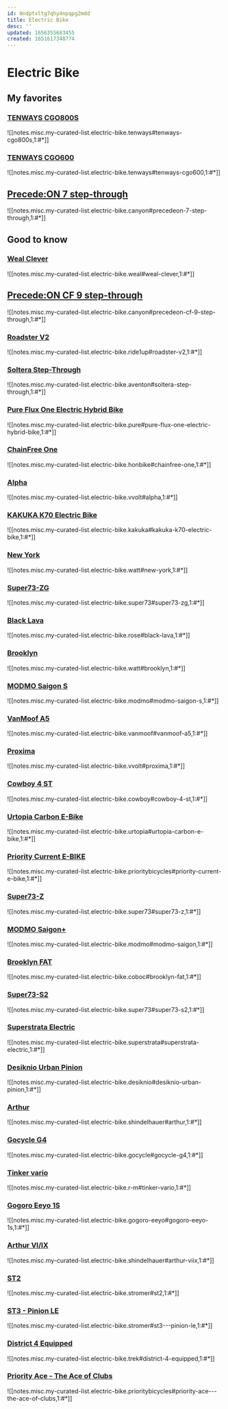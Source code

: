```yaml
---
id: 0ndptxltg7qhy4npqpg2mdd
title: Electric Bike
desc: ''
updated: 1656355683455
created: 1651617348774
---
```

# Electric Bike

## My favorites

### [TENWAYS CGO800S](https://www.tenways.com/products/cgo800s)

![[notes.misc.my-curated-list.electric-bike.tenways#tenways-cgo800s,1:#*]]

### [TENWAYS CGO600](https://www.tenways.com/products/cgo600)

![[notes.misc.my-curated-list.electric-bike.tenways#tenways-cgo600,1:#*]]

## [Precede:ON 7 step-through](https://www.canyon.com/en-fr/electric-bikes/electric-city-bike/precede-on/al/precede-on-7-step-through/2930.html?dwvar_2930_pv_rahmenfarbe=GY&dwvar_2930_pv_rahmengroesse=XS)

![[notes.misc.my-curated-list.electric-bike.canyon#precedeon-7-step-through,1:#*]]

## Good to know

### [Weal Clever](https://www.weal.fr/produit/clever/)

![[notes.misc.my-curated-list.electric-bike.weal#weal-clever,1:#*]]

## [Precede:ON CF 9 step-through](https://www.canyon.com/en-fr/electric-bikes/electric-city-bike/precede-on/cf/precede-on-cf-9-step-through/2928.html?dwvar_2928_pv_rahmenfarbe=GD&dwvar_2928_pv_rahmengroesse=XS)

![[notes.misc.my-curated-list.electric-bike.canyon#precedeon-cf-9-step-through,1:#*]]

### [Roadster V2](https://ride1up.com/product/roadster-v2/)

![[notes.misc.my-curated-list.electric-bike.ride1up#roadster-v2,1:#*]]

### [Soltera Step-Through](https://www.aventon.com/products/soltera-step-through-ebike)

![[notes.misc.my-curated-list.electric-bike.aventon#soltera-step-through,1:#*]]

### [Pure Flux One Electric Hybrid Bike](https://www.pureelectric.com/collections/pure-electric-bikes/products/pure-flux-one-electric-hybrid-bike)

![[notes.misc.my-curated-list.electric-bike.pure#pure-flux-one-electric-hybrid-bike,1:#*]]

### [ChainFree One](https://www.honbike.com/products/chainfreeone?variant=39979859017798)

![[notes.misc.my-curated-list.electric-bike.honbike#chainfree-one,1:#*]]

### [Alpha](https://vvolt.com/products/alpha)

![[notes.misc.my-curated-list.electric-bike.vvolt#alpha,1:#*]]

### [KAKUKA K70 Electric Bike](https://www.kakuka.com/products/kakuka-k70-electric-flat-bar-road-bike?variant=41369428689084)

![[notes.misc.my-curated-list.electric-bike.kakuka#kakuka-k70-electric-bike,1:#*]]

### [New York](https://www.wattelectric.bike/us/new-york/)

![[notes.misc.my-curated-list.electric-bike.watt#new-york,1:#*]]

### [Super73-ZG](https://eu.super73.com/collections/z-series/products/super73-zg-jet-black)

![[notes.misc.my-curated-list.electric-bike.super73#super73-zg,1:#*]]

### [Black Lava](https://www.rosebikes.com/bikes/urban/black-lava)

![[notes.misc.my-curated-list.electric-bike.rose#black-lava,1:#*]]

### [Brooklyn](https://www.wattelectric.bike/us/brooklyn/)

![[notes.misc.my-curated-list.electric-bike.watt#brooklyn,1:#*]]

### [MODMO Saigon S](https://modmo.io/products/saigon-s)

![[notes.misc.my-curated-list.electric-bike.modmo#modmo-saigon-s,1:#*]]

### [VanMoof A5](https://www.vanmoof.com/fr-FR/a5)

![[notes.misc.my-curated-list.electric-bike.vanmoof#vanmoof-a5,1:#*]]

### [Proxima](https://vvolt.com/products/proxima)

![[notes.misc.my-curated-list.electric-bike.vvolt#proxima,1:#*]]

### [Cowboy 4 ST](https://cowboy.com/products/e-bike-cowboy-4?variant=39314404606091)

![[notes.misc.my-curated-list.electric-bike.cowboy#cowboy-4-st,1:#*]]

### [Urtopia Carbon E-Bike](https://newurtopia.de/products/urtopia-carbon-e-bike)

![[notes.misc.my-curated-list.electric-bike.urtopia#urtopia-carbon-e-bike,1:#*]]

### [Priority Current E-BIKE](https://www.prioritybicycles.com/products/current)

![[notes.misc.my-curated-list.electric-bike.prioritybicycles#priority-current-e-bike,1:#*]]

### [Super73-Z](https://eu.super73.com/collections/z-series/products/super73-z-powder-grey)

![[notes.misc.my-curated-list.electric-bike.super73#super73-z,1:#*]]

### [MODMO Saigon+](https://modmo.io/products/saigon)

![[notes.misc.my-curated-list.electric-bike.modmo#modmo-saigon,1:#*]]

### [Brooklyn FAT](https://www.coboc.biz/en/product/brooklyn-fat/)

![[notes.misc.my-curated-list.electric-bike.coboc#brooklyn-fat,1:#*]]

### [Super73-S2](https://eu.super73.com/collections/s-series/products/super73-s2-obsidian)

![[notes.misc.my-curated-list.electric-bike.super73#super73-s2,1:#*]]

### [Superstrata Electric](https://superstrata.bike/product/superstrata-e)

![[notes.misc.my-curated-list.electric-bike.superstrata#superstrata-electric,1:#*]]

### [Desiknio Urban Pinion](https://desiknio.com/e-bikes/pinion/)

![[notes.misc.my-curated-list.electric-bike.desiknio#desiknio-urban-pinion,1:#*]]

### [Arthur](https://www.schindelhauerbikes.com/en/Bikes/Current/Arthur.html)

![[notes.misc.my-curated-list.electric-bike.shindelhauer#arthur,1:#*]]

### [Gocycle G4](https://gocycle.com/eu/webstore/gocycles/gocycle-g4/)

![[notes.misc.my-curated-list.electric-bike.gocycle#gocycle-g4,1:#*]]

### [Tinker vario](https://www.r-m.de/fr/bikes/tinker/tinker-vario/#F00762_02)

![[notes.misc.my-curated-list.electric-bike.r-m#tinker-vario,1:#*]]

### [Gogoro Eeyo 1S](https://www.gogoro-eeyo.fr/product/gogoro-eeyo-1s/)

![[notes.misc.my-curated-list.electric-bike.gogoro-eeyo#gogoro-eeyo-1s,1:#*]]

### [Arthur VI/IX](https://www.schindelhauerbikes.com/en/Bikes/Current/Arthur-VI-IX.html)

![[notes.misc.my-curated-list.electric-bike.shindelhauer#arthur-viix,1:#*]]

### [ST2](https://www.stromerbike.com/fr/modeles/st2)

![[notes.misc.my-curated-list.electric-bike.stromer#st2,1:#*]]

### [ST3 - Pinion LE](https://www.stromerbike.com/fr/modeles/st3-pinion-launch-edition)

![[notes.misc.my-curated-list.electric-bike.stromer#st3---pinion-le,1:#*]]

### [District 4 Equipped](https://www.trekbikes.com/fr/fr_FR/vélos/vélos-hybrides/vélos-fitness/district/district-4-equipped/p/33497/)

![[notes.misc.my-curated-list.electric-bike.trek#district-4-equipped,1:#*]]

### [Priority Ace - The Ace of Clubs](https://www.prioritybicycles.com/products/ace)

![[notes.misc.my-curated-list.electric-bike.prioritybicycles#priority-ace---the-ace-of-clubs,1:#*]]